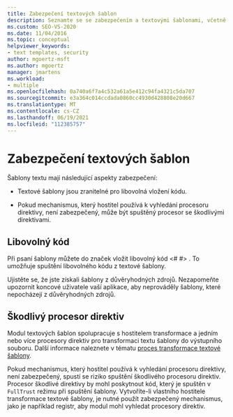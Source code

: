 ```yaml
---
title: Zabezpečení textových šablon
description: Seznamte se se zabezpečením a textovými šablonami, včetně témat, jako jsou například libovolný kód a škodlivé procesory direktiv
ms.custom: SEO-VS-2020
ms.date: 11/04/2016
ms.topic: conceptual
helpviewer_keywords:
- text templates, security
author: mgoertz-msft
ms.author: mgoertz
manager: jmartens
ms.workload:
- multiple
ms.openlocfilehash: 0a740a6f7a4c532a61a5e412c94fa4321c5da707
ms.sourcegitcommit: e3a364c014ccdada0860cc4930d428808e20d667
ms.translationtype: MT
ms.contentlocale: cs-CZ
ms.lasthandoff: 06/19/2021
ms.locfileid: "112385757"
---
```

# <a name="security-of-text-templates"></a>Zabezpečení textových šablon
Šablony textu mají následující aspekty zabezpečení:

- Textové šablony jsou zranitelné pro libovolná vložení kódu.

- Pokud mechanismus, který hostitel používá k vyhledání procesoru direktivy, není zabezpečený, může být spuštěný procesor se škodlivými direktivami.

## <a name="arbitrary-code"></a>Libovolný kód
 Při psaní šablony můžete do značek vložit libovolný kód \<# #> . To umožňuje spuštění libovolného kódu z textové šablony.

 Ujistěte se, že jste získali šablony z důvěryhodných zdrojů. Nezapomeňte upozornit koncové uživatele vaší aplikace, aby neprováděly šablony, které nepocházejí z důvěryhodných zdrojů.

## <a name="malicious-directive-processor"></a>Škodlivý procesor direktiv
 Modul textových šablon spolupracuje s hostitelem transformace a jedním nebo více procesory direktiv pro transformaci textu šablony do výstupního souboru. Další informace naleznete v tématu [proces transformace textové šablony](../modeling/the-text-template-transformation-process.md).

 Pokud mechanismus, který hostitel používá k vyhledání procesoru direktivy, není zabezpečený, spustí se riziko spuštění škodlivého procesoru direktiv. Procesor škodlivé direktivy by mohl poskytnout kód, který je spuštěn v `FullTrust` režimu při spuštění šablony. Vytvoříte-li vlastního hostitele transformace textové šablony, je nutné použít zabezpečený mechanismus, jako je například registr, aby modul mohl vyhledat procesory direktiv.
